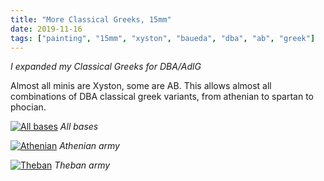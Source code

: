 ```yaml
---
title: "More Classical Greeks, 15mm"
date: 2019-11-16
tags: ["painting", "15mm", "xyston", "baueda", "dba", "ab", "greek"]
---
```


*I expanded my Classical Greeks for DBA/AdlG*

<!--more--> 

Almost all minis are Xyston, some are AB. This allows almost all combinations of DBA classical greek variants, from athenian to spartan to phocian.

[![All bases](https://cloud.ajimenez.es/index.php/s/D2jjetAjpzitixZ/preview)](https://cloud.ajimenez.es/index.php/s/D2jjetAjpzitixZ)
*All bases*

[![Athenian](https://cloud.ajimenez.es/index.php/s/Jni4Dt3Mi4tjHEn/preview)](https://cloud.ajimenez.es/index.php/s/Jni4Dt3Mi4tjHEn)
*Athenian army*

[![Theban](https://cloud.ajimenez.es/index.php/s/r7jKLwF3w7GKweG/preview)](https://cloud.ajimenez.es/index.php/s/r7jKLwF3w7GKweG)
*Theban army*